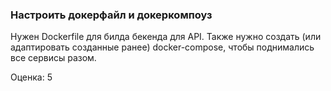### Настроить докерфайл и докеркомпоуз

Нужен Dockerfile для билда бекенда для API. Также нужно создать (или адаптировать созданные ранее) docker-compose, чтобы поднимались все сервисы разом.

Оценка: 5
